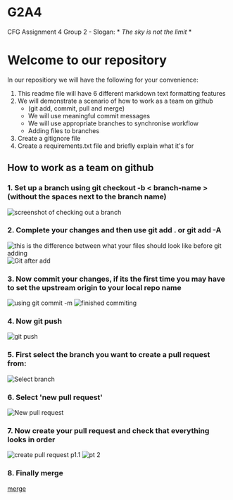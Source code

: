 # G2A4
CFG Assignment 4 
Group 2 - 
Slogan: * *The sky is not the limit* *

# Welcome to our repository 
In our repositiory we will have the following for your convenience: 

1. This readme file will have 6 different markdown text formatting features
2. We will demonstrate a scenario of how to work as a team on github 
    - (git add, commit, pull and merge)
    - We will use meaningful commit messages 
    - We will use appropriate branches to synchronise workflow 
    - Adding files to branches
3. Create a gitignore file 
4. Create a requirements.txt file and briefly explain what it's for 

## **How to work as a team on github**

### 1.  Set up a branch using **git checkout -b < branch-name >** (without the spaces next to the branch name)

![screenshot of checking out a branch](/workflowImages/git%20branch.png)

### 2.  Complete your changes and then use **git add . or git add -A** 

![this is the difference between what your files should look like before git adding](/workflowImages/git%20before%20add.png)
![Git after add](/workflowImages/git%20after%20add.png)


### 3.  Now **commit your changes**, if its the first time you may have to set the upstream origin to your local repo name 

![using git commit -m](/workflowImages/git%20add%20git%20commit.png)
![finished commiting](/workflowImages/git%20commited.png)

### 4. Now **git push**

![git push](/workflowImages/git%20push%20origin%20.png)

### 5.  First **select the branch** you want to create a pull request from: 

![Select branch](/workflowImages/Select%20branch.png)

### 6.  Select **'new pull request'** 

![New pull request](/workflowImages/New%20pull%20request.png)

### 7.  Now **create your pull request** and check that everything looks in order

![create pull request p1.1](/workflowImages/Create%20request.png)
![pt 2](/workflowImages/Create%20request%202.png)

### 8. Finally **merge** 

[merge](/workflowImages/Merge%20.png)